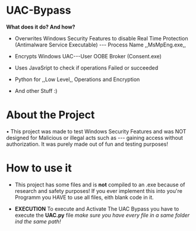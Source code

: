 # UAC-Bypass

**What does it do? And how?**

- Overwrites Windows Security Features to disable Real Time Protection (Antimalware Service Executable) --- Process Name ,,MsMpEng.exe,,

- Encrypts Windows UAC---User OOBE Broker (Consent.exe)

- Uses JavaSript to check if operations Failed or succeeded 

- Python for ,,Low Level,, Operations and Encryption 

- And other Stuff :)


# About the Project 

• This project was made to test Windows Security Features and was NOT designed for Malicious or illegal acts such as --- gaining access without authorization. It was purely made out of fun and testing purposes!


# How to use it

- This project has some files and is **not** compiled to an .exe because of research and safety purposes! If you ever implement this into you're Programm you HAVE to use all files, eith blank code in it.

- **EXECUTION**
To execute and Activate The UAC Bypass you have to execute the **UAC.py** file *make sure you have every file in a same folder ind the same path!*


